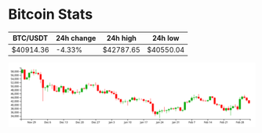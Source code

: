 # Bitcoin Stats

BTC/USDT|24h change|24h high|24h low|
|---|---|---|---|
|$40914.36|-4.33%|$42787.65|$40550.04|

<img src="./chart.svg">
